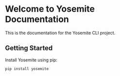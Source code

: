 # Welcome to Yosemite Documentation

This is the documentation for the Yosemite CLI project.

## Getting Started

Install Yosemite using pip:

```bash
pip install yosemite
```